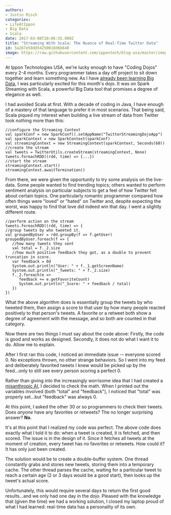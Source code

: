 ```yaml
---
authors:
- Justin Risch
categories:
- LifeAtIppon
- Big Data
- Scala
date: 2017-03-08T20:06:55.000Z
title: "Streaming With Scala: The Nuance of Real-Time Twitter Data"
id: 5a267e58dd54250018d6b640
image: https://raw.githubusercontent.com/ippontech/blog-usa/master/images/2017/03/skynetbanner-1.png
---
```


At Ippon Technologies USA, we're lucky enough to have "Coding Dojos" every 2-4 months. Every programmer takes a day off project to sit down together and learn something new. As I have [already been learning Big Data](http://blog.ippon.tech/pokemon-go-big-data/), I was particularly excited for this month's dojo. It was on Spark Streaming with Scala, a powerful Big Data tool that promises a degree of elegance as well.

I had avoided Scala at first. With a decade of coding in Java, I have enough of a mastery of that language to prefer it in most scenarios. That being said, Scala piqued my interest when building a live stream of data from Twitter took nothing more than this:
```language-scala
//configure the Streaming Context
val sparkConf = new SparkConf().setAppName("TwitterStreamingDojoApp")
val sparkContext = new SparkContext(sparkConf)
val streamingContext = new StreamingContext(sparkContext, Seconds(60))
//create the stream
val tweets = TwitterUtils.createStream(streamingContext, None)
tweets.foreachRDD((rdd, time) => {...})
//start the stream
streamingContext.start()
streamingContext.awaitTermination()
```

From there, we were given the opportunity to try some analysis on the live-data. Some people wanted to find trending topics; others wanted to perform sentiment analysis on particular subjects to get a feel of how Twitter felt about certain topics. One particularly romantic programmer compared how often things were "loved" or "hated" on Twitter and, despite expecting the worst, was happy to find that love did indeed win that day. I went a slightly different route.

```language-scala
//perform action on the stream
tweets.foreachRDD((rdd, time) => {
//group tweets by who tweeted it.
val groupedByUser = rdd.groupBy(f => f.getUser)
groupedByUser.foreach(f => {
   //how many tweets they sent
   val total = f._2.size
   //how much positive feedback they got, as a double to prevent truncation in score.
   var feedback = 0d
   System.out.println("User: " + f._1.getScreenName)
   System.out.println("_Tweets: " + f._2.size)
   f._2.foreach(e =>
      feedback += e.getFavoriteCount)
      System.out.println("_Score: " + feedback / total)
   })
})
```
What the above algorithm does is essentially group the tweets by who tweeted them, then assign a score to that user by how many people reacted positively to that person's tweets. A favorite or a retweet both show a degree of agreement with the message, and so both are counted in that category.

Now there are two things I must say about the code above: Firstly, the code is good and works as designed. Secondly, it does not do what I want it to do. Allow me to explain.

After I first ran this code, I noticed an immediate issue -- everyone scored 0. No exceptions thrown, no other strange behaviors. So I went into my feed and deliberately favorited tweets I knew would be picked up by the feed...only to still see every person scoring a perfect 0.

Rather than giving into the increasingly worrisome idea that I had created a [misanthropic AI](https://en.wikipedia.org/wiki/Skynet_(Terminator)), I decided to check the math. When I printed out the variables involved (both "total" and "feedback"), I noticed that "total" was properly set...but "feedback" was always 0.

At this point, I asked the other 30 or so programmers to check their tweets. Does *anyone* have any favorites or retweets? The no longer surprising answer? **No**.

It's at this point that I realized my code was perfect. The above code does exactly what I told it to do: when a tweet is created, it is fetched, and then scored. The issue is in the design of it. Since it fetches all tweets at the moment of creation, every tweet has no favorites or retweets. How could it? It has only just been created.

The solution would be to create a double-buffer system. One thread constantly grabs and stores new tweets, storing them into a temporary cache. The other thread parses the cache, waiting for a particular tweet to reach a certain age (2 or 3 days would be a good start), then looks up the tweet's actual score.

Unfortunately, this would require several days to return the first good results...and we only had one day in the dojo. Pleased with the knowledge that (given the time) we had a working solution, I closed my laptop proud of what I had learned: real-time data has a personality of its own.
